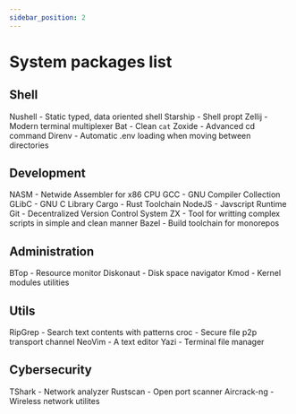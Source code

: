 ```yaml
---
sidebar_position: 2
---
```


# System packages list

## Shell
Nushell - Static typed, data oriented shell
Starship - Shell propt
Zellij - Modern terminal multiplexer
Bat - Clean `cat`
Zoxide - Advanced cd command
Direnv - Automatic .env loading when moving between directories

## Development
NASM - Netwide Assembler for x86 CPU
GCC - GNU Compiler Collection
GLibC - GNU C Library
Cargo - Rust Toolchain
NodeJS - Javscript Runtime
Git - Decentralized Version Control System
ZX - Tool for writting complex scripts in simple and clean manner
Bazel - Build toolchain for monorepos

## Administration
BTop - Resource monitor
Diskonaut - Disk space navigator
Kmod - Kernel modules utilities

## Utils
RipGrep - Search text contents with patterns
croc - Secure file p2p transport channel
NeoVim - A text editor
Yazi - Terminal file manager

## Cybersecurity
TShark - Network analyzer
Rustscan - Open port scanner
Aircrack-ng - Wireless network utilites

